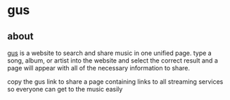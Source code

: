 # gus

## about 
 
 <a href="g-u-s.herokuapp.com">gus</a> is a website to search and share music in one unified page. type a song, album, or artist into the website and select the correct result and a page will appear with all of the necessary information to share.
 
 copy the gus link to share a page containing links to all streaming services so everyone can get to the music easily
